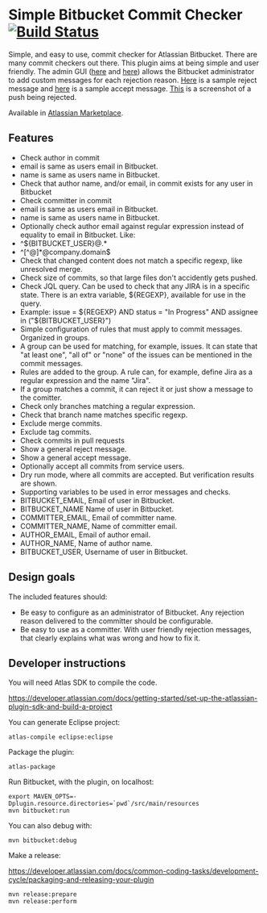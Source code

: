 # Simple Bitbucket Commit Checker [![Build Status](https://travis-ci.org/tomasbjerre/simple-bitbucket-commit-checker.svg?branch=master)](https://travis-ci.org/tomasbjerre/simple-bitbucket-commit-checker)
Simple, and easy to use, commit checker for Atlassian Bitbucket. There are many commit checkers out there. This plugin aims at being simple and user friendly. The admin GUI ([here](https://raw.githubusercontent.com/tomasbjerre/simple-bitbucket-commit-checker/master/sandbox/admin_upper.png) and [here](https://raw.githubusercontent.com/tomasbjerre/simple-bitbucket-commit-checker/master/sandbox/admin_lower.png)) allows the Bitbucket administrator to add custom messages for each rejection reason. [Here](https://github.com/tomasbjerre/simple-bitbucket-commit-checker/blob/master/src/test/resources/testProdThatRejectResponseLooksGood.txt) is a sample reject message and [here](https://github.com/tomasbjerre/simple-bitbucket-commit-checker/blob/master/src/test/resources/testProdThatSuccessResponseLooksGood.txt) is a sample accept message. [This](https://raw.githubusercontent.com/tomasbjerre/simple-bitbucket-commit-checker/master/sandbox/config_and_reject.png) is a screenshot of a push being rejected.

Available in [Atlassian Marketplace](https://marketplace.atlassian.com/plugins/se.bjurr.sbcc.sbcc).

## Features
* Check author in commit
 * email is same as users email in Bitbucket.
 * name is same as users name in Bitbucket.
* Check that author name, and/or email, in commit exists for any user in Bitbucket
* Check committer in commit
 * email is same as users email in Bitbucket.
 * name is same as users name in Bitbucket.
* Optionally check author email against regular expression instead of equality to email in Bitbucket. Like:
 * ^${BITBUCKET_USER}@.*
 * ^[^@]*@company.domain$
* Check that changed content does not match a specific regexp, like unresolved merge.
* Check size of commits, so that large files don't accidently gets pushed.
* Check JQL query. Can be used to check that any JIRA is in a specific state. There is an extra variable, ${REGEXP}, available for use in the query.
 * Example: issue = ${REGEXP} AND status = "In Progress" AND assignee in ("${BITBUCKET_USER}")
* Simple configuration of rules that must apply to commit messages. Organized in groups.
 * A group can be used for matching, for example, issues. It can state that "at least one", "all of" or "none" of the issues can be mentioned in the commit messages.
 * Rules are added to the group. A rule can, for example, define Jira as a regular expression and the name "Jira".
 * If a group matches a commit, it can reject it or just show a message to the comitter.
* Check only branches matching a regular expression.
* Check that branch name matches specific regexp.
* Exclude merge commits.
* Exclude tag commits.
* Check commits in pull requests
* Show a general reject message.
* Show a general accept message.
* Optionally accept all commits from service users.
* Dry run mode, where all commits are accepted. But verification results are shown.
* Supporting variables to be used in error messages and checks.
 * BITBUCKET_EMAIL, Email of user in Bitbucket.
 * BITBUCKET_NAME Name of user in Bitbucket.
 * COMMITTER_EMAIL, Email of committer name.
 * COMMITTER_NAME, Name of committer email.
 * AUTHOR_EMAIL, Email of author email.
 * AUTHOR_NAME, Name of author name.
 * BITBUCKET_USER, Username of user in Bitbucket.

## Design goals
The included features should:

* Be easy to configure as an administrator of Bitbucket. Any rejection reason delivered to the committer should be configurable.
* Be easy to use as a committer. With user friendly rejection messages, that clearly explains what was wrong and how to fix it.

## Developer instructions
You will need Atlas SDK to compile the code.

https://developer.atlassian.com/docs/getting-started/set-up-the-atlassian-plugin-sdk-and-build-a-project

You can generate Eclipse project:
```
atlas-compile eclipse:eclipse
```

Package the plugin:
```
atlas-package
```

Run Bitbucket, with the plugin, on localhost:
```
export MAVEN_OPTS=-Dplugin.resource.directories=`pwd`/src/main/resources
mvn bitbucket:run
```

You can also debug with:
```
mvn bitbucket:debug
```

Make a release:

https://developer.atlassian.com/docs/common-coding-tasks/development-cycle/packaging-and-releasing-your-plugin
```
mvn release:prepare
mvn release:perform
```
